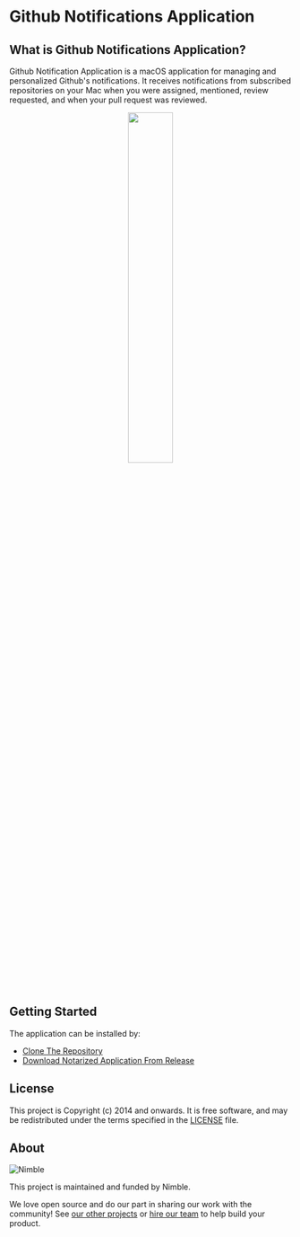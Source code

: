 # Github Notifications Application

## What is Github Notifications Application?
Github Notification Application is a macOS application for managing and personalized Github's notifications. It receives notifications from subscribed repositories on your Mac when you were assigned, mentioned, review requested, and when your pull request was reviewed.

<p align="center">
    <img width="40%" height="40%" src="https://user-images.githubusercontent.com/45258998/135804727-7b975bb1-4373-4b72-a82e-8ec92d204d1a.gif">
</p>

## Getting Started
The application can be installed by:
- [Clone The Repository](https://github.com/nimblehq/github-notifications-mac/wiki/Clone-The-Repository)
- [Download Notarized Application From Release](https://github.com/nimblehq/github-notifications-mac/wiki/Download-Notarized-Application)

## License

This project is Copyright (c) 2014 and onwards. It is free software,
and may be redistributed under the terms specified in the [LICENSE] file.

[LICENSE]: /LICENSE

## About

![Nimble](https://assets.nimblehq.co/logo/dark/logo-dark-text-160.png)

This project is maintained and funded by Nimble.

We love open source and do our part in sharing our work with the community!
See [our other projects][community] or [hire our team][hire] to help build your product.

[community]: https://github.com/nimblehq
[hire]: https://nimblehq.co/
